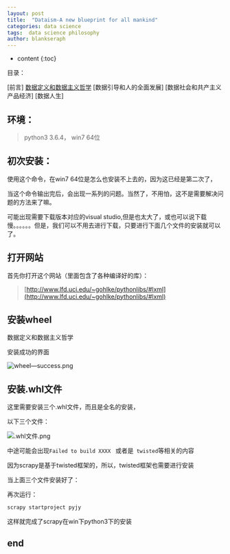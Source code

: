 ```yaml
---
layout: post
title:  "Dataism-A new blueprint for all mankind"
categories: data science
tags:  data science philosophy 
author: blankseraph
---
```


* content
{:toc}

目录：

[前言]
[数据定义和数据主义哲学](#jump)
[数据引导和人的全面发展]
[数据社会和共产主义产品经济]
[数据人生]
## 环境：

> python3  3.6.4， win7 64位  

##  初次安装：


使用这个命令，在win7 64位是怎么也安装不上去的，因为这已经是第二次了，

当这个命令输出完后，会出现一系列的问题。当然了，不用怕，这不是需要解决问题的方法来了嘛。





可能出现需要下载版本对应的visual studio,但是也太大了，或也可以说下载慢。。。。。。但是，我们可以不用去进行下载，只要进行下面几个文件的安装就可以了。

## 打开网站

首先你打开这个网站（里面包含了各种编译好的库）：
> [http://www.lfd.uci.edu/~gohlke/pythonlibs/#lxml](http://www.lfd.uci.edu/~gohlke/pythonlibs/#lxml)


## 安装wheel
<span id = "jump">数据定义和数据主义哲学</span> 

安装成功的界面

![wheel—success.png](http://upload-images.jianshu.io/upload_images/2577413-93cab0d529ca1dba.png?imageMogr2/auto-orient/strip%7CimageView2/2/w/1240)

## 安装.whl文件

这里需要安装三个.whl文件，而且是全名的安装，

以下三个文件：

![.whl文件.png](http://upload-images.jianshu.io/upload_images/2577413-eaf16a31171cd6ac.png?imageMogr2/auto-orient/strip%7CimageView2/2/w/1240)

中途可能会出现```Failed to build XXXX ``` 或者是``` twisted```等相关的内容

因为scrapy是基于twisted框架的，所以，twisted框架也需要进行安装

当上面三个文件安装好了：

再次运行：

```js
scrapy startproject pyjy
```

这样就完成了scrapy在win下python3下的安装


## end



